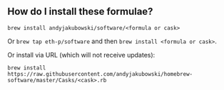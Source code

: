 ## How do I install these formulae?
`brew install andyjakubowski/software/<formula or cask>`

Or `brew tap eth-p/software` and then `brew install <formula or cask>`.

Or install via URL (which will not receive updates):

```
brew install https://raw.githubusercontent.com/andyjakubowski/homebrew-software/master/Casks/<cask>.rb
```
